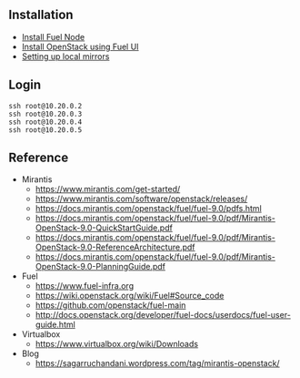 
## Installation
- [Install Fuel Node](https://docs.mirantis.com/openstack/fuel/fuel-9.0/quickstart-guide.html#introduction)
- [Install OpenStack using Fuel UI](https://www.mirantis.com/blog/now-zero-openstack-hosted-website-4-easy-steps/)
- [Setting up local mirrors](https://docs.mirantis.com/openstack/fuel/fuel-8.0/operations.html#downloading-ubuntu-system-packages)

## Login
```
ssh root@10.20.0.2
ssh root@10.20.0.3
ssh root@10.20.0.4
ssh root@10.20.0.5
```

## Reference
- Mirantis
  - https://www.mirantis.com/get-started/
  - https://www.mirantis.com/software/openstack/releases/
  - https://docs.mirantis.com/openstack/fuel/fuel-9.0/pdfs.html
  - https://docs.mirantis.com/openstack/fuel/fuel-9.0/pdf/Mirantis-OpenStack-9.0-QuickStartGuide.pdf
  - https://docs.mirantis.com/openstack/fuel/fuel-9.0/pdf/Mirantis-OpenStack-9.0-ReferenceArchitecture.pdf
  - https://docs.mirantis.com/openstack/fuel/fuel-9.0/pdf/Mirantis-OpenStack-9.0-PlanningGuide.pdf
- Fuel
  - https://www.fuel-infra.org
  - https://wiki.openstack.org/wiki/Fuel#Source_code
  - https://github.com/openstack/fuel-main
  - http://docs.openstack.org/developer/fuel-docs/userdocs/fuel-user-guide.html
- Virtualbox
  - https://www.virtualbox.org/wiki/Downloads
- Blog
  - https://sagarruchandani.wordpress.com/tag/mirantis-openstack/
